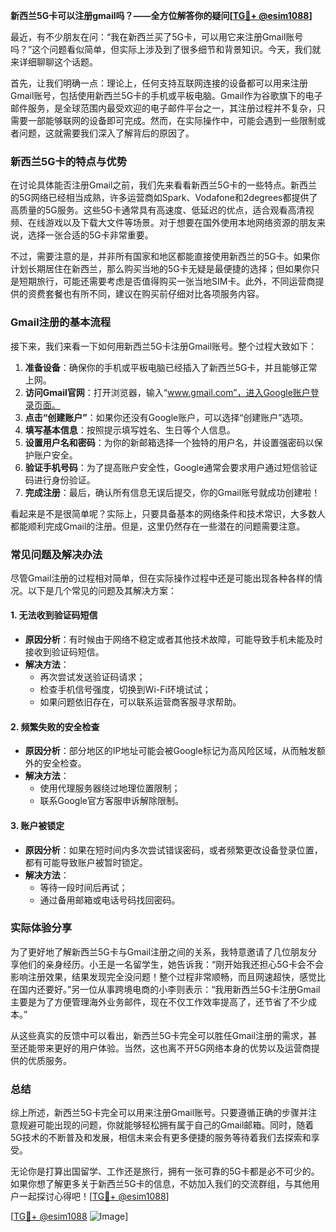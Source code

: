 **新西兰5G卡可以注册gmail吗？——全方位解答你的疑问[[TG💪+ @esim1088](https://t.me/s/esim1088)]**

最近，有不少朋友在问：“我在新西兰买了5G卡，可以用它来注册Gmail账号吗？”这个问题看似简单，但实际上涉及到了很多细节和背景知识。今天，我们就来详细聊聊这个话题。

首先，让我们明确一点：理论上，任何支持互联网连接的设备都可以用来注册Gmail账号，包括使用新西兰5G卡的手机或平板电脑。Gmail作为谷歌旗下的电子邮件服务，是全球范围内最受欢迎的电子邮件平台之一，其注册过程并不复杂，只需要一部能够联网的设备即可完成。然而，在实际操作中，可能会遇到一些限制或者问题，这就需要我们深入了解背后的原因了。

### 新西兰5G卡的特点与优势

在讨论具体能否注册Gmail之前，我们先来看看新西兰5G卡的一些特点。新西兰的5G网络已经相当成熟，许多运营商如Spark、Vodafone和2degrees都提供了高质量的5G服务。这些5G卡通常具有高速度、低延迟的优点，适合观看高清视频、在线游戏以及下载大文件等场景。对于想要在国外使用本地网络资源的朋友来说，选择一张合适的5G卡非常重要。

不过，需要注意的是，并非所有国家和地区都能直接使用新西兰的5G卡。如果你计划长期居住在新西兰，那么购买当地的5G卡无疑是最便捷的选择；但如果你只是短期旅行，可能还需要考虑是否值得购买一张当地SIM卡。此外，不同运营商提供的资费套餐也有所不同，建议在购买前仔细对比各项服务内容。

### Gmail注册的基本流程

接下来，我们来看一下如何用新西兰5G卡注册Gmail账号。整个过程大致如下：

1. **准备设备**：确保你的手机或平板电脑已经插入了新西兰5G卡，并且能够正常上网。
2. **访问Gmail官网**：打开浏览器，输入“www.gmail.com”，进入Google账户登录页面。
3. **点击“创建账户”**：如果你还没有Google账户，可以选择“创建账户”选项。
4. **填写基本信息**：按照提示填写姓名、生日等个人信息。
5. **设置用户名和密码**：为你的新邮箱选择一个独特的用户名，并设置强密码以保护账户安全。
6. **验证手机号码**：为了提高账户安全性，Google通常会要求用户通过短信验证码进行身份验证。
7. **完成注册**：最后，确认所有信息无误后提交，你的Gmail账号就成功创建啦！

看起来是不是很简单呢？实际上，只要具备基本的网络条件和技术常识，大多数人都能顺利完成Gmail的注册。但是，这里仍然存在一些潜在的问题需要注意。

### 常见问题及解决办法

尽管Gmail注册的过程相对简单，但在实际操作过程中还是可能出现各种各样的情况。以下是几个常见的问题及其解决方案：

#### 1. **无法收到验证码短信**
   - **原因分析**：有时候由于网络不稳定或者其他技术故障，可能导致手机未能及时接收到验证码短信。
   - **解决方法**：
     - 再次尝试发送验证码请求；
     - 检查手机信号强度，切换到Wi-Fi环境试试；
     - 如果问题依旧存在，可以联系运营商客服寻求帮助。

#### 2. **频繁失败的安全检查**
   - **原因分析**：部分地区的IP地址可能会被Google标记为高风险区域，从而触发额外的安全检查。
   - **解决方法**：
     - 使用代理服务器绕过地理位置限制；
     - 联系Google官方客服申诉解除限制。

#### 3. **账户被锁定**
   - **原因分析**：如果在短时间内多次尝试错误密码，或者频繁更改设备登录位置，都有可能导致账户被暂时锁定。
   - **解决方法**：
     - 等待一段时间后再试；
     - 通过备用邮箱或电话号码找回密码。

### 实际体验分享

为了更好地了解新西兰5G卡与Gmail注册之间的关系，我特意邀请了几位朋友分享他们的亲身经历。小王是一名留学生，她告诉我：“刚开始我还担心5G卡会不会影响注册效果，结果发现完全没问题！整个过程非常顺畅，而且网速超快，感觉比在国内还要好。”另一位从事跨境电商的小李则表示：“我用新西兰5G卡注册Gmail主要是为了方便管理海外业务邮件，现在不仅工作效率提高了，还节省了不少成本。”

从这些真实的反馈中可以看出，新西兰5G卡完全可以胜任Gmail注册的需求，甚至还能带来更好的用户体验。当然，这也离不开5G网络本身的优势以及运营商提供的优质服务。

### 总结

综上所述，新西兰5G卡完全可以用来注册Gmail账号。只要遵循正确的步骤并注意规避可能出现的问题，你就能够轻松拥有属于自己的Gmail邮箱。同时，随着5G技术的不断普及和发展，相信未来会有更多便捷的服务等待着我们去探索和享受。

无论你是打算出国留学、工作还是旅行，拥有一张可靠的5G卡都是必不可少的。如果你想了解更多关于新西兰5G卡的信息，不妨加入我们的交流群组，与其他用户一起探讨心得吧！[[TG💪+ @esim1088](https://t.me/s/esim1088)]

[[TG💪+ @esim1088](https://t.me/s/esim1088) ![Image](https://i.postimg.cc/4NQfJmqS/Snipaste-2025-05-13-00-14-12.png)]